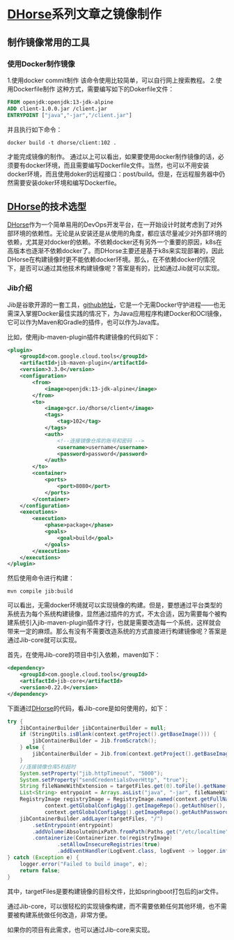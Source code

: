 # [DHorse](https://github.com/tiandizhiguai/dhorse)系列文章之镜像制作
## 制作镜像常用的工具
### 使用Docker制作镜像
1.使用docker commit制作
该命令使用比较简单，可以自行网上搜索教程。
2.使用Dockerfile制作
这种方式，需要编写如下的Dokerfile文件：

```Dockerfile
FROM openjdk:openjdk:13-jdk-alpine
ADD client-1.0.0.jar /client.jar
ENTRYPOINT ["java","-jar","/client.jar"]
```
并且执行如下命令：
```shell
docker build -t dhorse/client:102 .
```
才能完成镜像的制作。
通过以上可以看出，如果要使用docker制作镜像的话，必须要有docker环境，而且需要编写Dockerfile文件。当然，也可以不用安装docker环境，而且使用doker的远程接口：post/build。但是，在远程服务器中仍然需要安装doker环境和编写Dockerfile。

## [DHorse](https://github.com/tiandizhiguai/dhorse)的技术选型
[DHorse](https://github.com/tiandizhiguai/dhorse)作为一个简单易用的DevOps开发平台，在一开始设计时就考虑到了对外部环境的依赖性。无论是从安装还是从使用的角度，都应该尽量减少对外部环境的依赖，尤其是对docker的依赖。不依赖docker还有另外一个重要的原因，k8s在高版本也逐渐不依赖docker了。而DHorse主要还是基于k8s来实现部署的，因此DHorse在构建镜像时更不能依赖docker环境。那么，在不依赖docker的情况下，是否可以通过其他技术构建镜像呢？答案是有的，比如通过Jib就可以实现。

### Jib介绍

Jib是谷歌开源的一套工具，[github地址](https://github.com/GoogleContainerTools/jib)，它是一个无需Docker守护进程——也无需深入掌握Docker最佳实践的情况下，为Java应用程序构建Docker和OCI镜像， 它可以作为Maven和Gradle的插件，也可以作为Java库。

比如，使用jib-maven-plugin插件构建镜像的代码如下：

```xml
<plugin>
	<groupId>com.google.cloud.tools</groupId>
	<artifactId>jib-maven-plugin</artifactId>
	<version>3.3.0</version>
	<configuration>
		<from>
			<image>openjdk:13-jdk-alpine</image>
		</from>
		<to>
			<image>gcr.io/dhorse/client</image>
			<tags>
				<tag>102</tag>
			</tags>
			<auth>
				<!--连接镜像仓库的账号和密码 -->
				<username>username</username>
				<password>password</password>
			</auth>
		</to>
		<container>
			<ports>
				<port>8080</port>
			</ports>
		</container>
	</configuration>
	<executions>
		<execution>
			<phase>package</phase>
			<goals>
				<goal>build</goal>
			</goals>
		</execution>
	</executions>
</plugin>
```

然后使用命令进行构建：

```shell
mvn compile jib:build
```

可以看出，无需docker环境就可以实现镜像的构建。但是，要想通过平台类型的系统去为每个系统构建镜像，显然通过插件的方式，不太合适，因为需要每个被构建系统引入jib-maven-plugin插件才行，也就是需要改造每一个系统，这样就会带来一定的麻烦。那么有没有不需要改造系统的方式直接进行构建镜像呢？答案是通过Jib-core就可以实现。

首先，在使用Jib-core的项目中引入依赖，maven如下：

```xml
<dependency>
	<groupId>com.google.cloud.tools</groupId>
	<artifactId>jib-core</artifactId>
	<version>0.22.0</version>
</dependency>
```

下面通过[DHorse](https://github.com/tiandizhiguai/dhorse)的代码，看Jib-core是如何使用的，如下：

```java
try {
	JibContainerBuilder jibContainerBuilder = null;
	if (StringUtils.isBlank(context.getProject().getBaseImage())) {
		jibContainerBuilder = Jib.fromScratch();
	} else {
		jibContainerBuilder = Jib.from(context.getProject().getBaseImage());
	}
	//连接镜像仓库5秒超时
	System.setProperty("jib.httpTimeout", "5000");
	System.setProperty("sendCredentialsOverHttp", "true");
	String fileNameWithExtension = targetFiles.get(0).toFile().getName();
	List<String> entrypoint = Arrays.asList("java", "-jar", fileNameWithExtension);
	RegistryImage registryImage = RegistryImage.named(context.getFullNameOfImage()).addCredential(
			context.getGlobalConfigAgg().getImageRepo().getAuthUser(),
			context.getGlobalConfigAgg().getImageRepo().getAuthPassword());
	jibContainerBuilder.addLayer(targetFiles, "/")
		.setEntrypoint(entrypoint)
		.addVolume(AbsoluteUnixPath.fromPath(Paths.get("/etc/localtime")))
		.containerize(Containerizer.to(registryImage)
				.setAllowInsecureRegistries(true)
				.addEventHandler(LogEvent.class, logEvent -> logger.info(logEvent.getMessage())));
} catch (Exception e) {
	logger.error("Failed to build image", e);
	return false;
}
```

其中，targetFiles是要构建镜像的目标文件，比如springboot打包后的jar文件。

通过Jib-core，可以很轻松的实现镜像构建，而不需要依赖任何其他环境，也不需要被构建系统做任何改造，非常方便。

如果你的项目有此需求，也可以通过Jib-core来实现。
